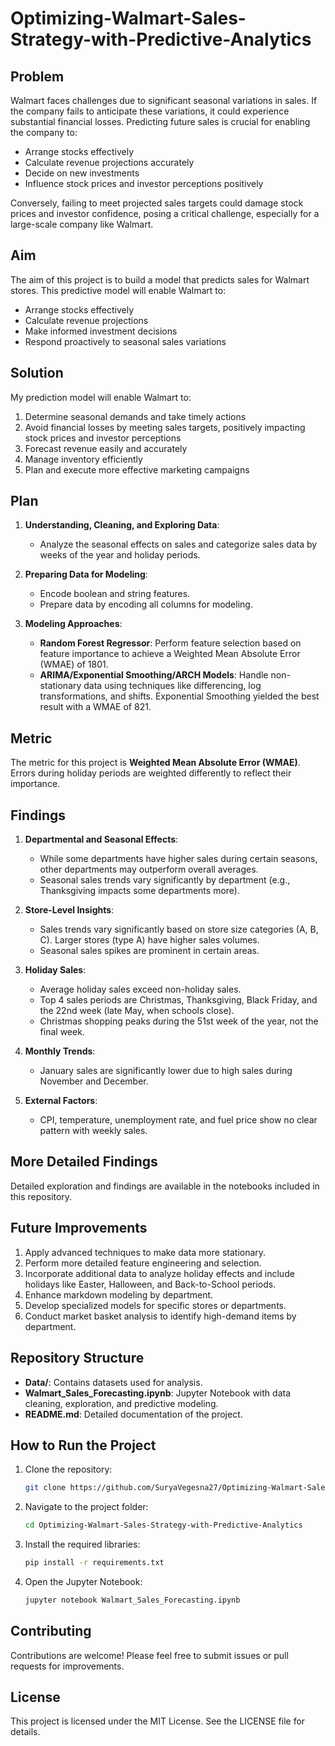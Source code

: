 # Optimizing-Walmart-Sales-Strategy-with-Predictive-Analytics


## Problem
Walmart faces challenges due to significant seasonal variations in sales. If the company fails to anticipate these variations, it could experience substantial financial losses. Predicting future sales is crucial for enabling the company to:
- Arrange stocks effectively
- Calculate revenue projections accurately
- Decide on new investments
- Influence stock prices and investor perceptions positively

Conversely, failing to meet projected sales targets could damage stock prices and investor confidence, posing a critical challenge, especially for a large-scale company like Walmart.

## Aim
The aim of this project is to build a model that predicts sales for Walmart stores. This predictive model will enable Walmart to:
- Arrange stocks effectively
- Calculate revenue projections
- Make informed investment decisions
- Respond proactively to seasonal sales variations

## Solution
My prediction model will enable Walmart to:
1. Determine seasonal demands and take timely actions
2. Avoid financial losses by meeting sales targets, positively impacting stock prices and investor perceptions
3. Forecast revenue easily and accurately
4. Manage inventory efficiently
5. Plan and execute more effective marketing campaigns

## Plan
1. **Understanding, Cleaning, and Exploring Data**:
   - Analyze the seasonal effects on sales and categorize sales data by weeks of the year and holiday periods.

2. **Preparing Data for Modeling**:
   - Encode boolean and string features.
   - Prepare data by encoding all columns for modeling.

3. **Modeling Approaches**:
   - **Random Forest Regressor**: Perform feature selection based on feature importance to achieve a Weighted Mean Absolute Error (WMAE) of 1801.
   - **ARIMA/Exponential Smoothing/ARCH Models**: Handle non-stationary data using techniques like differencing, log transformations, and shifts. Exponential Smoothing yielded the best result with a WMAE of 821.

## Metric
The metric for this project is **Weighted Mean Absolute Error (WMAE)**. Errors during holiday periods are weighted differently to reflect their importance.

## Findings
1. **Departmental and Seasonal Effects**:
   - While some departments have higher sales during certain seasons, other departments may outperform overall averages.
   - Seasonal sales trends vary significantly by department (e.g., Thanksgiving impacts some departments more).

2. **Store-Level Insights**:
   - Sales trends vary significantly based on store size categories (A, B, C). Larger stores (type A) have higher sales volumes.
   - Seasonal sales spikes are prominent in certain areas.

3. **Holiday Sales**:
   - Average holiday sales exceed non-holiday sales.
   - Top 4 sales periods are Christmas, Thanksgiving, Black Friday, and the 22nd week (late May, when schools close).
   - Christmas shopping peaks during the 51st week of the year, not the final week.

4. **Monthly Trends**:
   - January sales are significantly lower due to high sales during November and December.

5. **External Factors**:
   - CPI, temperature, unemployment rate, and fuel price show no clear pattern with weekly sales.

## More Detailed Findings
Detailed exploration and findings are available in the notebooks included in this repository.

## Future Improvements
1. Apply advanced techniques to make data more stationary.
2. Perform more detailed feature engineering and selection.
3. Incorporate additional data to analyze holiday effects and include holidays like Easter, Halloween, and Back-to-School periods.
4. Enhance markdown modeling by department.
5. Develop specialized models for specific stores or departments.
6. Conduct market basket analysis to identify high-demand items by department.

## Repository Structure
- **Data/**: Contains datasets used for analysis.
- **Walmart_Sales_Forecasting.ipynb**: Jupyter Notebook with data cleaning, exploration, and predictive modeling.
- **README.md**: Detailed documentation of the project.

## How to Run the Project
1. Clone the repository:
   ```bash
   git clone https://github.com/SuryaVegesna27/Optimizing-Walmart-Sales-Strategy-with-Predictive-Analytics.git
   ```
2. Navigate to the project folder:
   ```bash
   cd Optimizing-Walmart-Sales-Strategy-with-Predictive-Analytics
   ```
3. Install the required libraries:
   ```bash
   pip install -r requirements.txt
   ```
4. Open the Jupyter Notebook:
   ```bash
   jupyter notebook Walmart_Sales_Forecasting.ipynb
   ```

## Contributing
Contributions are welcome! Please feel free to submit issues or pull requests for improvements.

## License
This project is licensed under the MIT License. See the LICENSE file for details.
